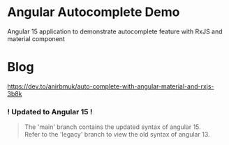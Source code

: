 # Angular Autocomplete Demo
Angular 15 application to demonstrate autocomplete feature with RxJS and material component  

# Blog
https://dev.to/anirbmuk/auto-complete-with-angular-material-and-rxjs-3b8k  

### ! Updated to Angular 15 !
> The 'main' branch contains the updated syntax of angular 15.  
> Refer to the 'legacy' branch to view the old syntax of angular 13.  
